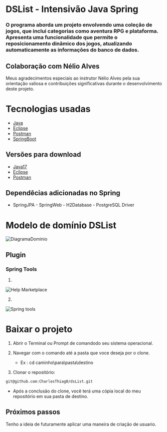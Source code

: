 # DSList - Intensivão Java Spring
### O programa aborda um projeto envolvendo uma coleção de jogos, que inclui categorias como aventura RPG e plataforma. Apresenta uma funcionalidade que permite o reposicionamento dinâmico dos jogos, atualizando automaticamente as informações do banco de dados.

## Colaboração com Nélio Alves
Meus agradecimentos especiais ao instrutor Nélio Alves pela sua orientação valiosa e contribuições significativas durante o desenvolvimento deste projeto.

# Tecnologias usadas 
- [Java](https://www.oracle.com/br/java/technologies/)
- [Eclipse](https://www.eclipse.org)
- [Postman](https://www.postman.com)
- [SpringBoot](https://spring.io/projects/spring-boot)

## Versões para download
- [Java17](https://www.oracle.com/br/java/technologies/downloads/#java17)
- [Eclipse](https://www.eclipse.org/downloads/packages/installer)
- [Postman](https://www.postman.com/downloads/)

## Dependêcias adicionadas no Spring
- SpringJPA - SpringWeb - H2Database - PostgreSQL Driver

# Modelo de domínio DSList
![DiagramaDominio](https://github.com/CharlesThiag0/dsList/assets/143355945/85981927-d4c6-470a-9a9e-2a5bcd61b9e7)

## Plugin 
### Spring Tools

1.
![Help Marketplace](https://github.com/CharlesThiag0/dsList/assets/143355945/9f658c8f-67f5-4152-9238-673cb54eba4a)

2.
![Spring tools](https://github.com/CharlesThiag0/dsList/assets/143355945/e2032cdc-e068-4f8a-82fb-feb63bd0c230)

  # Baixar o projeto
1. Abrir o Terminal ou Prompt de comandodo seu sistema operacional.
2. Navegar com o comando até a pasta que voce deseja por o clone.
      - Ex : cd caminho\para\pasta\destino

3. Clonar o repositório:
```sh
git@github.com:CharlesThiag0/dsList.git
```
- Após a conclusão do clone, você terá uma cópia local do meu repositório em sua pasta de destino.

## Próximos passos

Tenho a ideia de futuramente aplicar uma maneira de criação de usuario.
